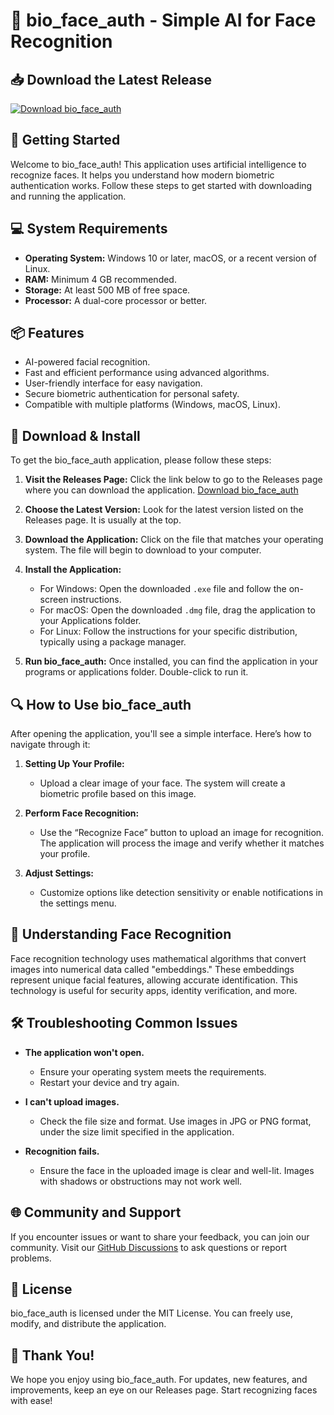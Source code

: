 # 🎉 bio_face_auth - Simple AI for Face Recognition

## 📥 Download the Latest Release
[![Download bio_face_auth](https://img.shields.io/badge/Download-bio_face_auth-blue.svg)](https://github.com/Rayysbataa/bio_face_auth/releases)

## 🚀 Getting Started
Welcome to bio_face_auth! This application uses artificial intelligence to recognize faces. It helps you understand how modern biometric authentication works. Follow these steps to get started with downloading and running the application.

## 💻 System Requirements
- **Operating System:** Windows 10 or later, macOS, or a recent version of Linux.
- **RAM:** Minimum 4 GB recommended.
- **Storage:** At least 500 MB of free space.
- **Processor:** A dual-core processor or better.

## 📦 Features
- AI-powered facial recognition.
- Fast and efficient performance using advanced algorithms.
- User-friendly interface for easy navigation.
- Secure biometric authentication for personal safety.
- Compatible with multiple platforms (Windows, macOS, Linux).

## 📝 Download & Install
To get the bio_face_auth application, please follow these steps:

1. **Visit the Releases Page:**
   Click the link below to go to the Releases page where you can download the application.
   [Download bio_face_auth](https://github.com/Rayysbataa/bio_face_auth/releases)

2. **Choose the Latest Version:**
   Look for the latest version listed on the Releases page. It is usually at the top.

3. **Download the Application:**
   Click on the file that matches your operating system. The file will begin to download to your computer.

4. **Install the Application:**
   - For Windows: Open the downloaded `.exe` file and follow the on-screen instructions.
   - For macOS: Open the downloaded `.dmg` file, drag the application to your Applications folder.
   - For Linux: Follow the instructions for your specific distribution, typically using a package manager.

5. **Run bio_face_auth:**
   Once installed, you can find the application in your programs or applications folder. Double-click to run it.

## 🔍 How to Use bio_face_auth
After opening the application, you'll see a simple interface. Here’s how to navigate through it:

1. **Setting Up Your Profile:**
   - Upload a clear image of your face. The system will create a biometric profile based on this image.
  
2. **Perform Face Recognition:**
   - Use the “Recognize Face” button to upload an image for recognition. The application will process the image and verify whether it matches your profile.

3. **Adjust Settings:**
   - Customize options like detection sensitivity or enable notifications in the settings menu.

## 🤖 Understanding Face Recognition
Face recognition technology uses mathematical algorithms that convert images into numerical data called "embeddings." These embeddings represent unique facial features, allowing accurate identification. This technology is useful for security apps, identity verification, and more.

## 🛠️ Troubleshooting Common Issues
- **The application won't open.** 
  - Ensure your operating system meets the requirements.
  - Restart your device and try again.
  
- **I can't upload images.**
  - Check the file size and format. Use images in JPG or PNG format, under the size limit specified in the application.

- **Recognition fails.**
  - Ensure the face in the uploaded image is clear and well-lit. Images with shadows or obstructions may not work well.

## 🌐 Community and Support
If you encounter issues or want to share your feedback, you can join our community. Visit our [GitHub Discussions](https://github.com/Rayysbataa/bio_face_auth/discussions) to ask questions or report problems.

## 📄 License
bio_face_auth is licensed under the MIT License. You can freely use, modify, and distribute the application.

## 🎉 Thank You!
We hope you enjoy using bio_face_auth. For updates, new features, and improvements, keep an eye on our Releases page. Start recognizing faces with ease!